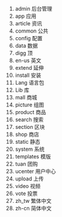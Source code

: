  1. admin     后台管理
 2. app       应用
 3. article   资讯
 4. common    公共
 5. config    配置
 6. data      数据
 7. digg      顶
 8. en-us     英文
 9. extend    延伸
 10. install   安装
 11. Lang      语言包
 12. Lib       库
 13. mall      商城
 14. picture   组图
 15. product   商品
 16. search    搜索
 17. section   区块
 18. shop      商店
 19. static    静态
 20. system    系统
 21. templates 模版
 22. tuan      团购
 23. ucenter   用户中心
 24. upload    上传
 25. video     视频
 26. vote      投票
 27. zh_tw     繁体中文
 28. zh-cn     简体中文